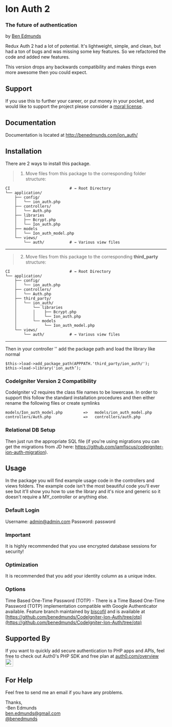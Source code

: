 # Ion Auth 2
### The future of authentication
by [Ben Edmunds](http://benedmunds.com)

Redux Auth 2 had a lot of potential.  It's lightweight, simple, and clean,
but had a ton of bugs and was missing some key features.  So we refactored
the code and added new features.

This version drops any backwards compatibility and makes things even more
awesome then you could expect.


## Support
If you use this to further your career, or put money in your pocket, and would like to support the project please consider a [moral license](https://www.morallicense.com/benedmunds/ion-auth).


## Documentation
Documentation is located at http://benedmunds.com/ion_auth/

## Installation
There are 2 ways to install this package.

> 1. Move files from this package to the corresponding folder structure:

```shell
CI                          # → Root Directory
└── application/
    ├── config/
    │   └── ion_auth.php
    ├── controllers/
    │   └── Auth.php
    ├── libraries
    │   ├── Bcrypt.php
    │   └── Ion_auth.php
    ├── models
    │   └── Ion_auth_model.php
    └── views/
        └── auth/           # → Various view files
```
---

> 2. Move files from this package to the corresponding **third_party** structure:

```shell
CI                          # → Root Directory
└── application/
    ├── config/
    │   └── ion_auth.php
    ├── controllers/
    │   └── Auth.php
    ├── third_party/
    │   └── ion_auth/
    │       └── libraries
    │       │    ├── Bcrypt.php
    │       │    └── Ion_auth.php
    │       └── models
    │            └── Ion_auth_model.php
    └── views/
        └── auth/           # → Various view files
```

---

Then in your controller '' add the package path and load the library like normal

	$this->load->add_package_path(APPPATH.'third_party/ion_auth/');
	$this->load->library('ion_auth’);


### CodeIgniter Version 2 Compatibility
CodeIgniter v2 requires the class file names to be lowercase.  In order to support this follow the standard installation procedures and then either rename the following files or create symlinks

	models/Ion_auth_model.php         =>   models/ion_auth_model.php
	controllers/Auth.php              =>   controllers/auth.php

### Relational DB Setup
Then just run the appropriate SQL file (if you're using migrations you can
get the migrations from JD here:
https://github.com/iamfiscus/codeigniter-ion-auth-migration).

## Usage
In the package you will find example usage code in the controllers and views
folders.  The example code isn't the most beautiful code you'll ever see but
it'll show you how to use the library and it's nice and generic so it doesn't
require a MY_controller or anything else.

### Default Login
Username: admin@admin.com
Password: password


### Important
It is highly recommended that you use encrypted database sessions for security!


### Optimization
It is recommended that you add your identity column as a unique index.


### Options
Time Based One-Time Password (TOTP) -
There is a Time Based One-Time Password (TOTP) implementation compatible with Google Authenticator available. Feature branch maintained by [biscofil](https://github.com/biscofil) and is available at [https://github.com/benedmunds/CodeIgniter-Ion-Auth/tree/otp](https://github.com/benedmunds/CodeIgniter-Ion-Auth/tree/otp)


## Supported By
If you want to quickly add secure authentication to PHP apps and APIs, feel free to check out Auth0's PHP SDK and free plan at [auth0.com/overview](https://auth0.com/overview?utm_source=GHsponsor&utm_medium=GHsponsor&utm_campaign=codeigniter-ion-auth&utm_content=auth) <img src="https://camo.githubusercontent.com/a5239b0ec31b7586e445f5057bc857e2193d0adc/687474703a2f2f70617373706f72746a732e6f72672f696d616765732f737570706f727465645f6c6f676f2e737667" alt="" data-canonical-src="http://passportjs.org/images/supported_logo.svg" width="24">



## For Help
Feel free to send me an email if you have any problems.


Thanks,    
-Ben Edmunds       
 ben.edmunds@gmail.com   
 [@benedmunds](http://twitter.com/benedmunds)   

